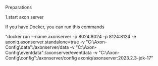 Preparations

1.start axon server 

If you have Docker, you can run this commands

"docker run --name axonserver -p 8024:8024 -p 8124:8124 -e axoniq.axonserver.standalone=true -v "C:\Axon-Config\data":/axonserver/data -v "C:\Axon-Config\eventdata":/axonserver/eventdata -v "C:\Axon-Config\config":/axonserver/config axoniq/axonserver:2023.2.3-jdk-17"

